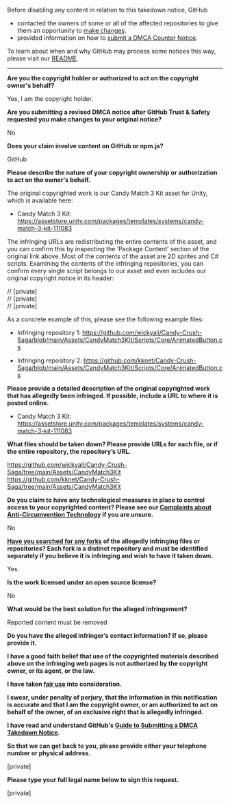 Before disabling any content in relation to this takedown notice, GitHub
- contacted the owners of some or all of the affected repositories to give them an opportunity to [make changes](https://docs.github.com/en/github/site-policy/dmca-takedown-policy#a-how-does-this-actually-work).
- provided information on how to [submit a DMCA Counter Notice](https://docs.github.com/en/articles/guide-to-submitting-a-dmca-counter-notice).

To learn about when and why GitHub may process some notices this way, please visit our [README](https://github.com/github/dmca/blob/master/README.md#anatomy-of-a-takedown-notice).

---

**Are you the copyright holder or authorized to act on the copyright owner's behalf?**

Yes, I am the copyright holder.

**Are you submitting a revised DMCA notice after GitHub Trust & Safety requested you make changes to your original notice?**

No

**Does your claim involve content on GitHub or npm.js?**

GitHub

**Please describe the nature of your copyright ownership or authorization to act on the owner's behalf.**

The original copyrighted work is our Candy Match 3 Kit asset for Unity, which is available here:

- Candy Match 3 Kit: https://assetstore.unity.com/packages/templates/systems/candy-match-3-kit-111083

The infringing URLs are redistributing the entire contents of the asset, and you can confirm this by inspecting the ‘Package Content’ section of the original link above. Most of the contents of the asset are 2D sprites and C# scripts. Examining the contents of the infringing repositories, you can confirm every single script belongs to our asset and even includes our original copyright notice in its header:

// [private]  
// [private]  
// [private]  

As a concrete example of this, please see the following example files:

- Infringing repository 1: https://github.com/wickyali/Candy-Crush-Saga/blob/main/Assets/CandyMatch3Kit/Scripts/Core/AnimatedButton.cs

- Infringing repository 2: https://github.com/kknet/Candy-Crush-Saga/blob/main/Assets/CandyMatch3Kit/Scripts/Core/AnimatedButton.cs

**Please provide a detailed description of the original copyrighted work that has allegedly been infringed. If possible, include a URL to where it is posted online.**

- Candy Match 3 Kit: https://assetstore.unity.com/packages/templates/systems/candy-match-3-kit-111083

**What files should be taken down? Please provide URLs for each file, or if the entire repository, the repository’s URL.**

https://github.com/wickyali/Candy-Crush-Saga/tree/main/Assets/CandyMatch3Kit  
https://github.com/kknet/Candy-Crush-Saga/tree/main/Assets/CandyMatch3Kit

**Do you claim to have any technological measures in place to control access to your copyrighted content? Please see our <a href="https://docs.github.com/articles/guide-to-submitting-a-dmca-takedown-notice#complaints-about-anti-circumvention-technology">Complaints about Anti-Circumvention Technology</a> if you are unsure.**

No

**<a href="https://docs.github.com/articles/dmca-takedown-policy#b-what-about-forks-or-whats-a-fork">Have you searched for any forks</a> of the allegedly infringing files or repositories? Each fork is a distinct repository and must be identified separately if you believe it is infringing and wish to have it taken down.**

Yes.

**Is the work licensed under an open source license?**

No

**What would be the best solution for the alleged infringement?**

Reported content must be removed

**Do you have the alleged infringer’s contact information? If so, please provide it.**

**I have a good faith belief that use of the copyrighted materials described above on the infringing web pages is not authorized by the copyright owner, or its agent, or the law.**

**I have taken <a href="https://www.lumendatabase.org/topics/22">fair use</a> into consideration.**

**I swear, under penalty of perjury, that the information in this notification is accurate and that I am the copyright owner, or am authorized to act on behalf of the owner, of an exclusive right that is allegedly infringed.**

**I have read and understand GitHub's <a href="https://docs.github.com/articles/guide-to-submitting-a-dmca-takedown-notice/">Guide to Submitting a DMCA Takedown Notice</a>.**

**So that we can get back to you, please provide either your telephone number or physical address.**

[private]

**Please type your full legal name below to sign this request.**

[private]

